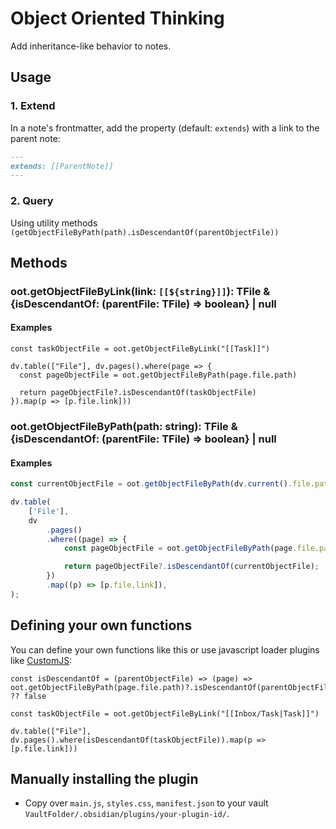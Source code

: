 # Object Oriented Thinking

Add inheritance-like behavior to notes.

## Usage

### 1. Extend

In a note's frontmatter, add the property (default: `extends`) with a link to the parent note:

```md
---
extends: [[ParentNote]]
---
```

### 2. Query

Using utility methods `(getObjectFileByPath(path).isDescendantOf(parentObjectFile))`

## Methods

### oot.getObjectFileByLink(link: `[[${string}]]`): TFile & {isDescendantOf: (parentFile: TFile) => boolean} | null

#### Examples

```dataviewjs
const taskObjectFile = oot.getObjectFileByLink("[[Task]]")

dv.table(["File"], dv.pages().where(page => {
  const pageObjectFile = oot.getObjectFileByPath(page.file.path)

  return pageObjectFile?.isDescendantOf(taskObjectFile)
}).map(p => [p.file.link]))
```

### oot.getObjectFileByPath(path: string): TFile & {isDescendantOf: (parentFile: TFile) => boolean} | null

#### Examples

```js
const currentObjectFile = oot.getObjectFileByPath(dv.current().file.path);

dv.table(
	['File'],
	dv
		.pages()
		.where((page) => {
			const pageObjectFile = oot.getObjectFileByPath(page.file.path);

			return pageObjectFile?.isDescendantOf(currentObjectFile);
		})
		.map((p) => [p.file.link]),
);
```

## Defining your own functions

You can define your own functions like this or use javascript loader plugins like [CustomJS](https://github.com/saml-dev/obsidian-custom-js):

```dataviewjs
const isDescendantOf = (parentObjectFile) => (page) => oot.getObjectFileByPath(page.file.path)?.isDescendantOf(parentObjectFile) ?? false

const taskObjectFile = oot.getObjectFileByLink("[[Inbox/Task|Task]]")

dv.table(["File"], dv.pages().where(isDescendantOf(taskObjectFile)).map(p => [p.file.link]))
```

## Manually installing the plugin

- Copy over `main.js`, `styles.css`, `manifest.json` to your vault `VaultFolder/.obsidian/plugins/your-plugin-id/`.
